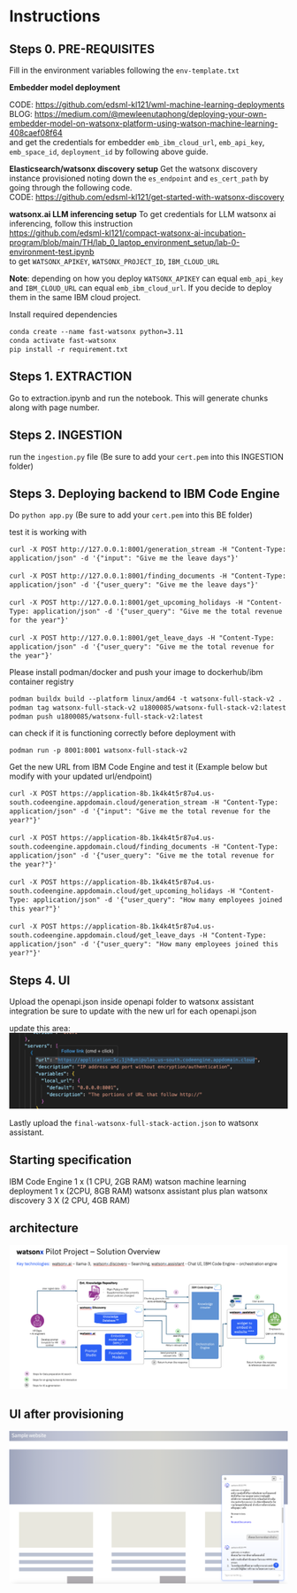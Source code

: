 # Instructions
## Steps 0. PRE-REQUISITES

Fill in the environment variables following the `env-template.txt`

**Embedder model deployment**

CODE: https://github.com/edsml-kl121/wml-machine-learning-deployments
<br>
BLOG: https://medium.com/@mewleenutaphong/deploying-your-own-embedder-model-on-watsonx-platform-using-watson-machine-learning-408caef08f64
<br>
and get the credentials for embedder `emb_ibm_cloud_url`, `emb_api_key`, `emb_space_id`, `deployment_id` by following above guide.

**Elasticsearch/watsonx discovery setup**
Get the watsonx discovery instance provisioned noting down the `es_endpoint`
and `es_cert_path` by going through the following code.
<br>
CODE: https://github.com/edsml-kl121/get-started-with-watsonx-discovery
<br>

**watsonx.ai LLM inferencing setup**
To get credentials for LLM watsonx ai inferencing, follow this instruction
<br>https://github.com/edsml-kl121/compact-watsonx-ai-incubation-program/blob/main/TH/lab_0_laptop_environment_setup/lab-0-environment-test.ipynb 
<br>
to get `WATSONX_APIKEY`, `WATSONX_PROJECT_ID`, `IBM_CLOUD_URL`

**Note**: depending on how you deploy `WATSONX_APIKEY` can equal `emb_api_key` and `IBM_CLOUD_URL` can equal `emb_ibm_cloud_url`. If you decide to deploy them in the same IBM cloud project.

Install required dependencies
```
conda create --name fast-watsonx python=3.11
conda activate fast-watsonx
pip install -r requirement.txt
```

## Steps 1. EXTRACTION

Go to extraction.ipynb and run the notebook. This will generate chunks along with page number.

## Steps 2. INGESTION

run the `ingestion.py` file (Be sure to add your `cert.pem` into this INGESTION folder)

## Steps 3. Deploying backend to IBM Code Engine

Do `python app.py` (Be sure to add your `cert.pem` into this BE folder)

test it is working with
```
curl -X POST http://127.0.0.1:8001/generation_stream -H "Content-Type: application/json" -d '{"input": "Give me the leave days"}'

curl -X POST http://127.0.0.1:8001/finding_documents -H "Content-Type: application/json" -d '{"user_query": "Give me the leave days"}'

curl -X POST http://127.0.0.1:8001/get_upcoming_holidays -H "Content-Type: application/json" -d '{"user_query": "Give me the total revenue for the year"}'

curl -X POST http://127.0.0.1:8001/get_leave_days -H "Content-Type: application/json" -d '{"user_query": "Give me the total revenue for the year"}'
```

Please install podman/docker and push your image to dockerhub/ibm container registry

```
podman buildx build --platform linux/amd64 -t watsonx-full-stack-v2 .
podman tag watsonx-full-stack-v2 u1800085/watsonx-full-stack-v2:latest
podman push u1800085/watsonx-full-stack-v2:latest
```

can check if it is functioning correctly before deployment with
```
podman run -p 8001:8001 watsonx-full-stack-v2
```

Get the new URL from IBM Code Engine and test it (Example below but modify with your updated url/endpoint)

```
curl -X POST https://application-8b.1k4k4t5r87u4.us-south.codeengine.appdomain.cloud/generation_stream -H "Content-Type: application/json" -d '{"input": "Give me the total revenue for the year?"}'

curl -X POST https://application-8b.1k4k4t5r87u4.us-south.codeengine.appdomain.cloud/finding_documents -H "Content-Type: application/json" -d '{"user_query": "Give me the total revenue for the year?"}'

curl -X POST https://application-8b.1k4k4t5r87u4.us-south.codeengine.appdomain.cloud/get_upcoming_holidays -H "Content-Type: application/json" -d '{"user_query": "How many employees joined this year?"}'

curl -X POST https://application-8b.1k4k4t5r87u4.us-south.codeengine.appdomain.cloud/get_leave_days -H "Content-Type: application/json" -d '{"user_query": "How many employees joined this year?"}'

```

## Steps 4. UI

Upload the openapi.json inside openapi folder to watsonx assistant integration be sure to update with the new url for each openapi.json

update this area:
![alt text](image.png)

Lastly upload the `final-watsonx-full-stack-action.json` to watsonx assistant.


##  Starting specification

IBM Code Engine 1 x (1 CPU, 2GB RAM)
watson machine learning deployment 1 x (2CPU, 8GB RAM)
watsonx assistant plus plan
watsonx discovery 3 X (2 CPU, 4GB RAM)

## architecture
![alt text](IMAGES/image.png)

## UI after provisioning
![alt text](IMAGES/image-1.png)